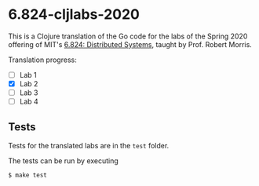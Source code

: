 # 6.824-cljlabs-2020

This is a Clojure translation of the Go code for the labs of the Spring 2020 offering of MIT's [6.824: Distributed Systems](https://pdos.csail.mit.edu/6.824/), taught by Prof. Robert Morris.

Translation progress:

- [ ] Lab 1
- [x] Lab 2
- [ ] Lab 3
- [ ] Lab 4

## Tests

Tests for the translated labs are in the `test` folder.

The tests can be run by executing

```shell
$ make test
```

